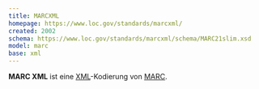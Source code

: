 ```yaml
---
title: MARCXML
homepage: https://www.loc.gov/standards/marcxml/
created: 2002
schema: https://www.loc.gov/standards/marcxml/schema/MARC21slim.xsd
model: marc
base: xml
---
```


**MARC XML** ist eine [XML](../xml)-Kodierung von [MARC](../marc).
